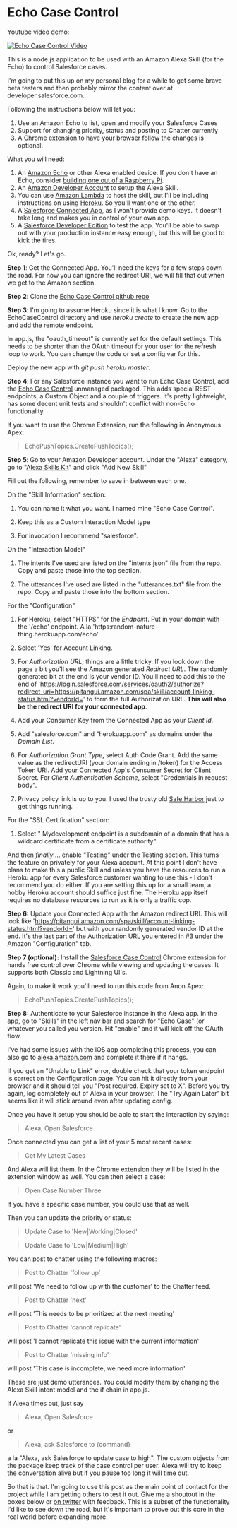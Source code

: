 Echo Case Control
=================

Youtube video demo:

[![Echo Case Control Video](http://i.ytimg.com/vi/pzCuRf7Bd8w/hqdefault.jpg)](http://www.youtube.com/watch?v=pzCuRf7Bd8w)



This is a node.js application to be used with an Amazon Alexa Skill (for the Echo) to control Salesforce cases.

I'm going to put this up on my personal blog for a while to get some brave beta testers and then probably mirror the content over at developer.salesforce.com.

Following the instructions below will let you:

1. Use an Amazon Echo to list, open and modify your Salesforce Cases
2. Support for changing priority, status and posting to Chatter currently
3. A Chrome extension to have your browser follow the changes is optional.

What you will need:

1. An [Amazon Echo](http://www.amazon.com/gp/product/B00X4WHP5E?tag=googhydr-20&hvadid=78570979279&hvpos=1t1&hvexid=&hvnetw=g&hvrand=4522819249534712709&hvpone=&hvptwo=&hvqmt=b&hvdev=c&ref=pd_sl_11vaentyzr_b) or other Alexa enabled device.  If you don't have an Echo, consider [building one out of a Raspberry Pi](https://github.com/amzn/alexa-avs-raspberry-pi/blob/master/README.md).
2. An [Amazon Developer Account](http://developer.amazon.com/) to setup the Alexa Skill.
3. You can use [Amazon Lambda](http://aws.amazon.com/lambda/) to host the skill, but I'll be including instructions on using [Heroku](https://dashboard.heroku.com/).  So you'll want one or the other.
4. A [Salesforce Connected App](https://developer.salesforce.com/page/Connected_Apps), as I won't provide demo keys.  It doesn't take long and makes you in control of your own app.
5. A [Salesforce Developer Edition](http://developer.salesforce.com/signup) to test the app.  You'll be able to swap out with your production instance easy enough, but this will be good to kick the tires.

Ok, ready?  Let's go.

**Step 1**: Get the Connected App.  You'll need the keys for a few steps down the road.  For now you can ignore the redirect URI, we will fill that out when we get to the Amazon section.

**Step 2**: Clone the [Echo Case Control github repo](https://github.com/joshbirk/EchoCaseControl)

**Step 3**: I'm going to assume Heroku since it is what I know.  Go to the EchoCaseControl directory and use *heroku create* to create the new app and add the remote endpoint.  

In app.js, the "oauth_timeout" is currently set for the default settings.  This needs to be shorter than the OAuth timeout for your user for the refresh loop to work.  You can change the code or set a config var for this.

Deploy the new app with *git push heroku master*.

**Step 4**: For any Salesforce instance you want to run Echo Case Control, add the [Echo Case Control](https://login.salesforce.com/packaging/installPackage.apexp?p0=04t37000000ANA4) unmanaged packaged.  This adds special REST endpoints, a Custom Object and a couple of triggers.  It's pretty lightweight, has some decent unit tests and shouldn't conflict with non-Echo functionality.

If you want to use the Chrome Extension, run the following in Anonymous Apex:

>EchoPushTopics.CreatePushTopics();

**Step 5**: Go to your Amazon Developer account.  Under the "Alexa" category, go to "[Alexa Skills Kit](https://developer.amazon.com/edw/home.html#/skills/list)" and click "Add New Skill"

Fill out the following, remember to save in between each one.

On the "Skill Information" section:

1. You can name it what you want.  I named mine "Echo Case Control".

2. Keep this as a Custom Interaction Model type

3. For invocation I recommend "salesforce".

On the "Interaction Model"

1. The intents I've used are listed on the "intents.json" file from the repo.  Copy and paste those into the top section.

2. The utterances I've used are listed in the "utterances.txt" file from the repo.  Copy and paste those into the bottom section.

For the "Configuration"

1. For Heroku, select "HTTPS" for the *Endpoint*.  Put in your domain with the '/echo' endpoint.  A la 'https:random-nature-thing.herokuapp.com/echo'

2. Select 'Yes' for Account Linking.

3. For  *Authorization URL*, things are a little tricky.  If you look down the page a bit you'll see the Amazon generated *Redirect URL*.  The randomly generated bit at the end is your vendor ID.  You'll need to add this to the end of 'https://login.salesforce.com/services/oauth2/authorize?redirect_uri=https://pitangui.amazon.com/spa/skill/account-linking-status.html?vendorId=' to form the full Authorization URL.  **This will also be the redirect URI for your connected app**.  

4. Add your Consumer Key from the Connected App as your *Client Id*.

5. Add "salesforce.com" and "herokuapp.com" as domains under the *Domain List*.

6. For *Authorization Grant Type*, select Auth Code Grant.  Add the same value as the redirectURI (your domain ending in /token) for the Access Token URI.  Add your Connected App's Consumer Secret for Client Secret.  For *Client Authentication Scheme*, select "Credentials in request body".

7. Privacy policy link is up to you.  I used the trusty old [Safe Harbor](http://investor.salesforce.com/about-us/investor/safe-harbor-statement/) just to get things running.

For the "SSL Certification" section:

1. Select " Mydevelopment endpoint is a subdomain of a domain that has a wildcard certificate from a certificate authority"

And then *finally* ... enable "Testing" under the Testing section.  This turns the feature on privately for your Alexa account.  At this point I don't have plans to make this a public Skill and unless you have the resources to run a Heroku app for every Salesforce customer wanting to use this - I don't recommend you do either.  If you are setting this up for a small team, a hobby Heroku account should suffice just fine.  The Heroku app itself requires no database resources to run as it is only a traffic cop. 

**Step 6:** Update your Connected App with the Amazon redirect URI. This will look like 'https://pitangui.amazon.com/spa/skill/account-linking-status.html?vendorId=' but with your randomly generated vendor ID at the end.  It's the last part of the Authorization URL you entered in #3 under the Amazon "Configuration" tab.

**Step 7 (optional):** Install the [Salesforce Case Control](https://chrome.google.com/webstore/detail/salesforce-echo-case-cont/jgehjigfmmdedecnalcjpkjbhlfcichb) Chrome extension for hands free control over Chrome while viewing and updating the cases.  It supports both Classic and Lightning UI's.

Again, to make it work you'll need to run this code from Anon Apex:

>EchoPushTopics.CreatePushTopics();


**Step 8:** Authenticate to your Salesforce instance in the Alexa app.  In the app, go to "Skills" in the left nav bar and search for "Echo Case" (or whatever you called you version.  Hit "enable" and it will kick off the OAuth flow.  

I've had some issues with the iOS app completing this process, you can also go to [alexa.amazon.com](https://alexa.amazon.com) and complete it there if it hangs.

If you get an "Unable to Link" error, double check that your token endpoint is correct on the Configuration page.  You can hit it directly from your browser and it should tell you "Post required.  Expiry set to X".  Before you try again, log completely out of Alexa in your browser.  The "Try Again Later" bit seems like it will stick around even after updating config.

Once you have it setup you should be able to start the interaction by saying:

>Alexa, Open Salesforce

Once connected you can get a list of your 5 most recent cases:

>Get My Latest Cases

And Alexa will list them.  In the Chrome extension they will be listed in the extension window as well.  You can then select a case:

>Open Case Number Three

If you have a specific case number, you could use that as well.

Then you can update the priority or status:

>Update Case to 'New|Working|Closed'

>Update Case to 'Low|Medium|High'

You can post to chatter using the following macros:

>Post to Chatter 'follow up'

will post 'We need to follow up with the customer' to the Chatter feed.

>Post to Chatter 'next'

will post 'This needs to be prioritized at the next meeting'

>Post to Chatter 'cannot replicate'

will post 'I cannot replicate this issue with the current information'

>Post to Chatter 'missing info'

will post 'This case is incomplete, we need more information'

These are just demo utterances.  You could modify them by changing the Alexa Skill intent model and the if chain in app.js.

If Alexa times out, just say 

>Alexa, Open Salesforce

or 

>Alexa, ask Salesforce to {command}

a la "Alexa, ask Salesforce to update case to high".  The custom objects from the package keep track of the case control per user.  Alexa will try to keep the conversation alive but if you pause too long it will time out.

So that is that.  I'm going to use this post as the main point of contact for the project while I am getting others to test it out.  Give me a shoutout in the boxes below or [on twitter](http://twitter.com/joshbirk) with feedback.  This is a subset of the functionality I'd like to see down the road, but it's important to prove out this core in the real world before expanding more.




